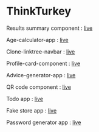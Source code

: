 <h1>ThinkTurkey</h1>
  <p>Results summary component : <a href="https://zaabta.github.io/thinkturkey-2/Results%20summary%20component/">live</a></p>
  <p>Age-calculator-app : <a href="https://zaabta.github.io/thinkturkey-2/age-calculator-app/">live</a></p>
  <p>Clone-linktree-navbar : <a href="https://zaabta.github.io/thinkturkey-2/clone-linktree-navbar/">live</a></p>
  <p>Profile-card-component : <a href="https://zaabta.github.io/thinkturkey-2/profile-card-component/">live</a></p>
  <p>Advice-generator-app : <a href="https://zaabta.github.io/thinkturkey-2/advice-generator-app/">live</a></p>
  <p>QR code component : <a href="https://emon007202.github.io/YouThink-Fullstack-development/qr-code-component-main/index.html">live</a></p>
  <p>Todo app : <a href="https://zaabta.github.io/thinkturkey-2/todo%20app">live</a></p>
  <p>Fake store app : <a href="https://zaabta.github.io/thinkturkey-2/fake%20shop%20api">live</a></p>
  <p>Password generator app : <a href="https://zaabta.github.io/thinkturkey-2/Password-generator-app">live</a></p>